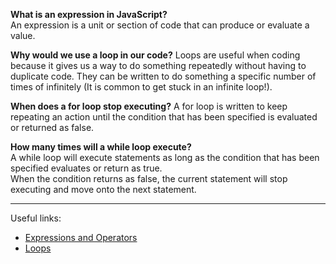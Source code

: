 **What is an expression in JavaScript?**  
An expression is a unit or section of code that can produce or evaluate a value.  

**Why would we use a loop in our code?**
Loops are useful when coding because it gives us a way to do something repeatedly without having to duplicate code. They can be written to do something a specific number of times of infinitely (It is common to get stuck in an infinite loop!).

**When does a for loop stop executing?**
A for loop is written to keep repeating an action until the condition that has been specified is evaluated or returned as false.

**How many times will a while loop execute?**  
A while loop will execute statements as long as the condition that has been specified evaluates or return as true.  
When the condition returns as false, the current statement will stop executing and move onto the next statement.

---

Useful links:
- [Expressions and Operators](https://developer.mozilla.org/en-US/docs/Web/JavaScript/Guide/Expressions_and_Operators)
- [Loops](https://developer.mozilla.org/en-US/docs/Web/JavaScript/Guide/Loops_and_iteration)